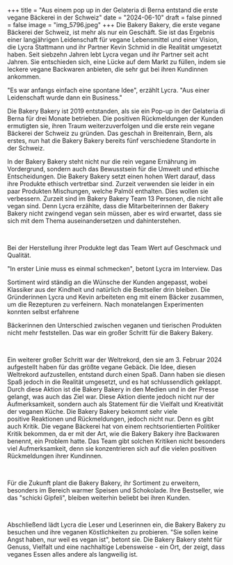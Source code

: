 +++
title = "Aus einem pop up in der Gelateria di Berna entstand die erste vegane Bäckerei in der Schweiz"
date = "2024-06-10"
draft = false
pinned = false
image = "img_5796.jpeg"
+++
Die Bakery Bakery, die erste vegane Bäckerei der Schweiz, ist mehr als nur ein Geschäft. Sie ist das Ergebnis einer langjährigen Leidenschaft für vegane Lebensmittel und einer Vision, die Lycra Stattmann und ihr Partner Kevin Schmid in die Realität umgesetzt haben. Seit siebzehn Jahren lebt Lycra vegan und ihr Partner seit acht Jahren. Sie entschieden sich, eine Lücke auf dem Markt zu füllen, indem sie leckere vegane Backwaren anbieten, die sehr gut bei ihren Kundinnen ankommen.

"Es war anfangs einfach eine spontane Idee", erzählt Lycra. "Aus einer Leidenschaft wurde dann ein Business." 

Die Bakery Bakery ist 2019 entstanden, als sie ein Pop-up in der Gelateria di Berna für drei Monate betrieben. Die positiven Rückmeldungen der Kunden ermutigten sie, ihren Traum weiterzuverfolgen und die erste rein vegane Bäckerei der Schweiz zu gründen. Das geschah in Breitenrain, Bern, als erstes, nun hat die Bakery Bakery bereits fünf verschiedene Standorte in der Schweiz.

In der Bakery Bakery steht nicht nur die rein vegane Ernährung im Vordergrund, sondern auch das Bewusstsein für die Umwelt und ethische Entscheidungen. Die Bakery Bakery setzt einen hohen Wert darauf, dass ihre Produkte ethisch vertretbar sind. Zurzeit verwenden sie leider in ein paar Produkten Mischungen, welche Palmöl enthalten. Dies wollen sie verbessern. Zurzeit sind im Bakery Bakery Team 13 Personen, die nicht alle vegan sind. Denn Lycra erzählte, dass die Mitarbeiterinnen der Bakery Bakery nicht zwingend vegan sein müssen, aber es wird erwartet, dass sie sich mit dem Thema auseinandersetzen und dahinterstehen.

 

Bei der Herstellung ihrer Produkte legt das Team Wert auf Geschmack und Qualität.

"In erster Linie muss es einmal schmecken", betont Lycra im Interview. Das

Sortiment wird ständig an die Wünsche der Kunden angepasst, wobei Klassiker aus der Kindheit und natürlich die Bestseller drin bleiben. Die Gründerinnen Lycra und Kevin arbeiteten eng mit einem Bäcker zusammen, um die Rezepturen zu verfeinern. Nach monatelangen Experimenten konnten selbst erfahrene

Bäckerinnen den Unterschied zwischen veganen und tierischen Produkten nicht mehr feststellen. Das war ein großer Schritt für die Bakery Bakery. 

 

Ein weiterer großer Schritt war der Weltrekord, den sie am 3. Februar 2024 aufgestellt haben für das größte vegane Gebäck. Die Idee, diesen Weltrekord aufzustellen, entstand durch einen Spaß. Dann haben sie diesen Spaß jedoch in die Realität umgesetzt, und es hat schlussendlich geklappt. Durch diese Aktion ist die Bakery Bakery in den Medien und in der Presse gelangt, was auch das Ziel war. Diese Aktion diente jedoch nicht nur der Aufmerksamkeit, sondern auch als Statement für die Vielfalt und Kreativität der veganen Küche. Die Bakery Bakery bekommt sehr viele positive Reaktionen und Rückmeldungen, jedoch nicht nur. Denn es gibt auch Kritik. Die vegane Bäckerei hat von einem rechtsorientierten Politiker Kritik bekommen, da er mit der Art, wie die Bakery Bakery ihre Backwaren benennt, ein Problem hatte. Das Team gibt solchen Kritiken nicht besonders viel Aufmerksamkeit, denn sie konzentrieren sich auf die vielen positiven Rückmeldungen ihrer Kundinnen.

 

Für die Zukunft plant die Bakery Bakery, ihr Sortiment zu erweitern, besonders im Bereich warmer Speisen und Schokolade. Ihre Bestseller, wie das "schicki Gipfeli", bleiben weiterhin beliebt bei ihren Kunden.

 

Abschließend lädt Lycra die Leser und Leserinnen ein, die Bakery Bakery zu besuchen und ihre veganen Köstlichkeiten zu probieren. "Sie sollen keine Angst haben, nur weil es vegan ist", betont sie. Die Bakery Bakery steht für Genuss, Vielfalt und eine nachhaltige Lebensweise - ein Ort, der zeigt, dass veganes Essen alles andere als langweilig ist.